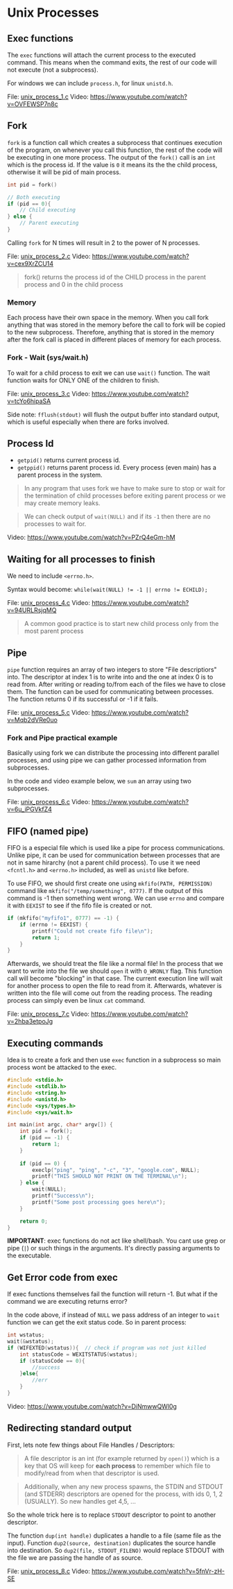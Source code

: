 # Unix Processes


## Exec functions

The `exec` functions will attach the current process to the executed command. This means when the command exits, the rest of our code will not execute (not a subprocess).

For windows we can include `process.h`, for linux `unistd.h`.


File: [unix_process_1.c](../files/unix/unix_process_1.c)
Video: https://www.youtube.com/watch?v=OVFEWSP7n8c


## Fork

`fork` is a function call which creates a subprocess that continues execution of the program, on whenever you call this function, the rest of the code will be executing in one more process. The output of the `fork()` call is an `int` which is the process id. If the value is `0` it means its the the child process, otherwise it will be pid of main process.

```c
int pid = fork()

// Both executing
if (pid == 0){
    // Child executing
} else {
    // Parent executing
}
```

Calling `fork` for N times will result in 2 to the power of N processes.

File: [unix_process_2.c](../files/unix/unix_process_2.c)
Video: https://www.youtube.com/watch?v=cex9XrZCU14

> fork() returns the process id of the CHILD process in the parent process and 0 in the child process

### Memory

Each process have their own space in the memory. When you call fork anything that was stored in the memory before the call to fork will be copied to the new subprocess. Therefore, anything that is stored in the memory after the fork call is placed in different places of memory for each process.


### Fork - Wait  (sys/wait.h)

To wait for a child process to exit we can use `wait()` function. The wait function waits for ONLY ONE of the children to finish.

File: [unix_process_3.c](../files/unix/unix_process_3.c)
Video: https://www.youtube.com/watch?v=tcYo6hipaSA
 

Side note: `fflush(stdout)` will flush the output buffer into standard output, which is useful especially when there are forks involved.



## Process Id

- `getpid()` returns current process id.
- `getppid()` returns parent process id. Every process (even main) has a parent process in the system.

> In any program that uses fork we have to make sure to stop or wait for the termination of child processes before exiting parent process or we may create memory leaks.

> We can check output of  `wait(NULL)` and if its `-1` then there are no processes to wait for.

Video: https://www.youtube.com/watch?v=PZrQ4eGm-hM


## Waiting for all processes to finish

We need to include `<errno.h>`.

Syntax would become: `while(wait(NULL) != -1 || errno != ECHILD);`


File: [unix_process_4.c](../files/unix/unix_process_4.c)
Video: https://www.youtube.com/watch?v=94URLRsjqMQ

> A common good practice is to start new child process only from the most parent process


## Pipe

`pipe` function requires an array of two integers to store "File descriptiors" into. The descriptor at index 1 is to write into and the one at index 0 is to read from. After writing or reading to/from each of the files we have to close them. The function can be used for communicating between processes. The function returns 0 if its successful or -1 if it fails.


File: [unix_process_5.c](../files/unix/unix_process_5.c)
Video: https://www.youtube.com/watch?v=Mqb2dVRe0uo


### Fork and Pipe practical example

Basically using fork we can distribute the processing into different parallel processes, and using pipe we can gather processed information from subprocesses.

In the code and video example below, we `sum` an array using two subprocesses.

File: [unix_process_6.c](../files/unix/unix_process_6.c)
Video: https://www.youtube.com/watch?v=6u_iPGVkfZ4


## FIFO (named pipe)

FIFO is a especial file which is used like a pipe for process communications. Unlike pipe, it can be used for communication between processes that are not in same hirarchy (not a parent child process). To use it we need `<fcntl.h>` and `<errno.h>` included, as well as `unistd` like before.

To use FIFO, we should first create one using `mkfifo(PATH, PERMISSION)` command like `mkfifo("/temp/something", 0777)`. If the output of this command is -1 then something went wrong. We can use `errno` and compare it with `EEXIST` to see if the fifo file is created or not.

```c
if (mkfifo("myfifo1", 0777) == -1) {
    if (errno != EEXIST) {
        printf("Could not create fifo file\n");
        return 1;
    }
}
```

Afterwards, we should treat the file like a normal file! In the process that we want to write into the file we should `open` it with `O_WRONLY` flag. This function call will become "blocking" in that case. The current execution line will wait for another process to open the file to read from it. Afterwards, whatever is written into the file will come out from the reading process. The reading process can simply even be linux `cat` command.


File: [unix_process_7.c](../files/unix/unix_process_7.c)
Video: https://www.youtube.com/watch?v=2hba3etpoJg


## Executing commands

Idea is to create a fork and then use `exec` function in a subprocess so main process wont be attacked to the exec.

```c
#include <stdio.h>
#include <stdlib.h>
#include <string.h>
#include <unistd.h>
#include <sys/types.h>
#include <sys/wait.h>

int main(int argc, char* argv[]) {
    int pid = fork();
    if (pid == -1) {
        return 1;
    }
    
    if (pid == 0) {
        execlp("ping", "ping", "-c", "3", "google.com", NULL);
        printf("THIS SHOULD NOT PRINT ON THE TERMINAL\n");
    } else {
        wait(NULL);
        printf("Success\n");
        printf("Some post processing goes here\n");
    }

    return 0;
}
```

**IMPORTANT**:  exec functions do not act like shell/bash. You cant use grep or pipe (`|`) or such things in the arguments. It's directly passing arguments to the executable.


## Get Error code from exec

If exec functions themselves fail the function will return -1. But what if the command we are executing returns error?

In the code above, if instead of `NULL` we pass address of an integer to `wait` function we can get the exit status code. So in parent process:

```c
int wstatus;
wait(&wstatus);
if (WIFEXTED(wstatus)){  // check if program was not just killed
    int statusCode = WEXITSTATUS(wstatus);
    if (statusCode == 0){
        //success
    }else{
        //err
    }
}
```

Video: https://www.youtube.com/watch?v=DiNmwwQWl0g


## Redirecting standard output

First, lets note few things about File Handles / Descriptors:

> A file descriptor is an int (for example returned by `open()`) which is a key that OS will keep for **each process** to remember which file to modify/read from when that descriptor is used.

> Additionally, when any new process spawns, the STDIN and STDOUT (and STDERR) descriptors are opened for the process, with ids 0, 1, 2 (USUALLY). So new handles get 4,5, ...

So the whole trick here is to replace `STDOUT` descriptor to point to another descriptor.

The function `dup(int handle)` duplicates a handle to a file (same file as the input). Function `dup2(source, destination)` duplicates the source handle into destination. So `dup2(file, STDOUT_FILENO)` would replace STDOUT with the file we are passing the handle of as source.


File: [unix_process_8.c](../files/unix/unix_process_8.c)
Video: https://www.youtube.com/watch?v=5fnVr-zH-SE


